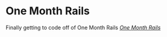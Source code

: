 # One Month Rails

Finally getting to code off of One Month Rails
[*One Month Rails*](http://onemonthrails.com)